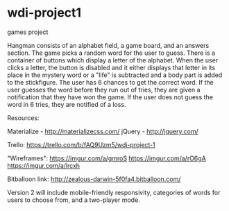 # wdi-project1
games project


Hangman consists of an alphabet field, a game board, and an answers section.
The game picks a random word for the user to guess.
There is a container of buttons which display a letter of the alphabet.
When the user clicks a letter, the button is disabled and it either displays that letter in 
its place in the mystery word or a "life" is subtracted and a body part is added to the stickfigure.
The user has 6 chances to get the correct word.
If the user guesses the word before they run out of tries, they are given a notification that they have won the game.
If the user does not guess the word in 6 tries, they are notified of a loss.

Resources:

Materialize - http://materializecss.com/
jQuery - http://jquery.com/


Trello:
https://trello.com/b/fAQ9Uzm5/wdi-project-1

"Wireframes":
https://imgur.com/a/gmroS
https://imgur.com/a/rO6gA
https://imgur.com/a/lrcxh

Bitballoon link:
http://zealous-darwin-5f0fa4.bitballoon.com/

Version 2 will include mobile-friendly responsivity, categories of words for users to choose from,
and a two-player mode.
